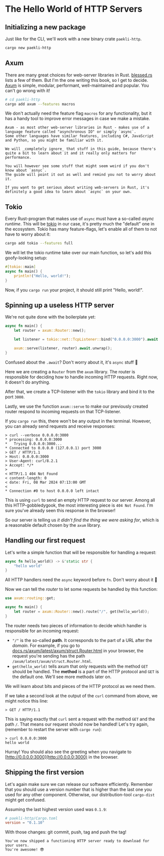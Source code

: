 # The Hello World of HTTP Servers

## Initializing a new package

Just like for the CLI, we'll work with a new binary crate `paekli-http`.

```sh
cargo new paekli-http
```

## Axum

There are many great choices for web-server libraries in Rust.
[blessed.rs](https://blessed.rs/crates#section-networking-subsection-http-foundations) lists a few of them.
But I'm the one writing this book, so I get to decide.
[Axum](https://docs.rs/axum/latest/axum/) is simple, modular, performant, well-maintained and popular.
You can't go wrong with it!

```sh
# cd paekli-http
cargo add axum --features macros
```

We don't actually need the feature flag `macros` for any functionality, but it has a handy tool to improve error messages in case we make a mistake.

```admonish info title="async"
Axum - as most other web-server libraries in Rust - makes use of a language feature called "asynchronous IO" or simply `async`.
Some other languages have similar features, including C#, JavaScript and Python, so you might be familiar with it.

We will _completely ignore_ that stuff in this guide, because there's quite a bit to learn about it and it really only matters for performance.

You will however see some stuff that might seem weird if you don't know about `asnyc`.
The guide will point it out as well and remind you not to worry about it.

If you want to get serious about writing web-servers in Rust, it's definitely a good idea to learn about `async` on your own.
```

## Tokio

Every Rust-program that makes use of `async` must have a so-called _async runtime_.
This will be [tokio](https://tokio.rs/) in our case, it's pretty much the "default" one in the ecosystem.
Tokio has many feature-flags, let's enable all of them to not have to worry about it:

```sh
cargo add tokio --features full
```

We will let the tokio runtime take over our main function, so let's add this goofy-looking setup:

```rust
#[tokio::main]
async fn main() {
    println!("Hello, world!");
}
```

Now, if you `cargo run` your project, it should still print "Hello, world!".

## Spinning up a useless HTTP server

We're not quite done with the boilerplate yet:

```rust
async fn main() {
    let router = axum::Router::new();

    let listener = tokio::net::TcpListener::bind("0.0.0.0:3000").await.unwrap();

    axum::serve(listener, router).await.unwrap();
}
```

Confused about the `.await`?
Don't worry about it, it's `async` stuff 🤫

Here we are creating a `Router` from the `axum` library.
The router is responsible for deciding how to handle incoming HTTP requests.
Right now, it doesn't do anything.

After that, we create a TCP-listener with the `tokio` library and bind it to the port `3000`.

Lastly, we use the function `axum::serve` to make our previously created router respond to incoming requests on that TCP-listener.

If you `cargo run` this, there won't be any output in the terminal.
However, you can already send requests and receive responses:

```
> curl --verbose 0.0.0.0:3000
* processing: 0.0.0.0:3000
*   Trying 0.0.0.0:3000...
* Connected to 0.0.0.0 (127.0.0.1) port 3000
> GET / HTTP/1.1
> Host: 0.0.0.0:3000
> User-Agent: curl/8.2.1
> Accept: */*
>
< HTTP/1.1 404 Not Found
< content-length: 0
< date: Fri, 08 Mar 2024 07:13:00 GMT
<
* Connection #0 to host 0.0.0.0 left intact
```

This is using `curl` to send an empty HTTP request to our server.
Among all this HTTP-gobbledygook, the most interesting piece is `404 Not Found`.
I'm sure you've already seen this response in the browser!

So our server is telling us _it didn't find the thing we were asking for_, which is a reasonable default chosen by the `axum` library.

## Handling our first request

Let's write a simple function that will be responsible for handling a request:

```rust
async fn hello_world() -> &'static str {
    "hello world"
}
```

All HTTP handlers need the `async` keyword before `fn`.
Don't worry about it 🙂

Now we can tell the _router_ to let some requests be handled by this function:

```rust
use axum::routing::get;

async fn main() {
    let router = axum::Router::new().route("/", get(hello_world));
}
```

The router needs two pieces of information to decide which handler is responsible for an incoming request:
- `"/"` is the so-called **path**.
  It corresponds to the part of a URL after the _domain_.
  For example, if you go to [docs.rs/axum/latest/axum/struct.Router.html](https://docs.rs/axum/latest/axum/struct.Router.html) in your browser, the request you're sending has the path `/axum/latest/axum/struct.Router.html`.
- `get(hello_world)` tells axum that only requests with the method `GET` should be handled.
  The **method** is a part of the HTTP protocol and `GET` is the default one.
  We'll see more methods later on.

We will learn about bits and pieces of the HTTP protocol as we need them.

If we take a second look at the output of the `curl` command from above, we might notice this line:

```
> GET / HTTP/1.1
```

This is saying exactly that `curl` sent a request with the method `GET` and the path `/`.
That means our request should now be handled!
Let's try again, (remember to restart the server with `cargo run`):

```
> curl 0.0.0.0:3000
hello world
```

Hurray!
You should also see the greeting when you navigate to [http://0.0.0.0:3000](http://0.0.0.0:3000) in the browser.

## Shipping the first version

Let's again make sure we can release our software efficiently.
Remember that you should use a version number that is higher than the last one you used for any other component.
Otherwise, our distribution-tool `cargo-dist` might get confused.

Assuming the last highest version used was `0.1.9`:

```toml
# paekli-http/Cargo.toml
version = "0.1.10"
```

With those changes: git commit, push, tag and push the tag!

```admonish check title="Release"
You've now shipped a functioning HTTP server ready to download for your users.
You're awesome! 😎
```
